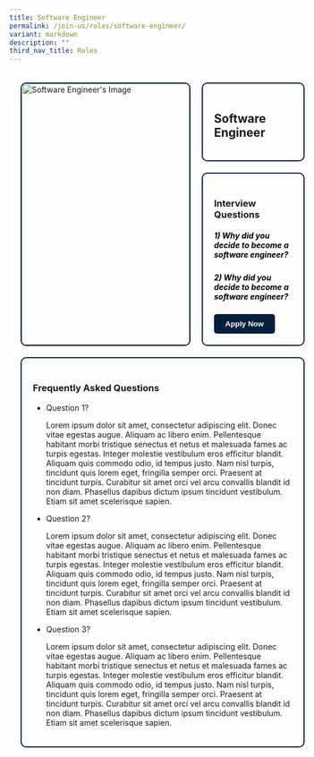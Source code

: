 ```yaml
---
title: Software Engineer
permalink: /join-us/roles/software-engineer/
variant: markdown
description: ""
third_nav_title: Roles
---
```

<style>
  .custom-container {
    display: flex;
    flex-wrap: wrap;
    gap: 20px;
    justify-content: center;
    padding: 20px;
  }

  .custom-card {
    border: 2px solid #081f3c;
    border-radius: 10px;
    overflow: hidden;
    transition: box-shadow 0.3s;
    width: 100%;
    max-width: 300px;
  }

  .custom-card:hover {
    box-shadow: 0 0 10px rgba(0, 0, 0, 0.2);
  }

  .custom-card img {
    width: 100%;
    height: auto;
  }

  .side-container {
    display: flex;
    flex-direction: column;
    gap: 20px;
    flex: 1;
  }

  .heading-container,
  .interview-container,
  .faq-container {
    border: 2px solid #081f3c;
    border-radius: 10px;
    padding: 20px;
    width: 100%;
  }

  .custom-button {
    background-color: #081f3c;
    color: #fff;
    font-weight: 600; 
    padding: 10px 20px;
    border: none;
    border-radius: 5px;
    cursor: pointer;
    transition: background-color 0.3s;
	  margin-right: auto;
  }

  .custom-button:hover {
    background-color: #050c16; 
  }
</style>

<div class="container mt-4 custom-container">

  <div class="custom-card col-md-6">
    <img alt="Software Engineer's Image" src="https://i.pinimg.com/originals/fa/44/2d/fa442d3d5f5cc68bdcd516282c15e26d.jpg">
    <div class="card-body">
      <h5 class="card-title has-text-centered">Aaron</h5>
    </div>
  </div>

  <div class="side-container col-md-6">
    <div class="heading-container">
      <h2 class="has-text-centered">Software Engineer</h2>
    </div>
    <div class="interview-container">
      <h3>Interview Questions</h3>
			<h5><span style="color:black">1) Why did you decide to become a software engineer?</span></h5>
      <h5><span style="color:black">2) Why did you decide to become a software engineer?</span></h5>
      <button class="custom-button">Apply Now</button>
    </div>
  </div>

  <div class="col-md-12">
    <div class="faq-container">
      <h3>Frequently Asked Questions</h3>
      <ul>
        <li>Question 1?</li>
				<p>Lorem ipsum dolor sit amet, consectetur adipiscing elit. Donec vitae egestas augue. Aliquam ac libero enim. Pellentesque habitant morbi tristique senectus et netus et malesuada fames ac turpis egestas. Integer molestie vestibulum eros efficitur blandit. Aliquam quis commodo odio, id tempus justo. Nam nisl turpis, tincidunt quis lorem eget, fringilla semper orci. Praesent at tincidunt turpis. Curabitur sit amet orci vel arcu convallis blandit id non diam. Phasellus dapibus dictum ipsum tincidunt vestibulum. Etiam sit amet scelerisque sapien.</p>
        <li>Question 2?</li>
				<p>Lorem ipsum dolor sit amet, consectetur adipiscing elit. Donec vitae egestas augue. Aliquam ac libero enim. Pellentesque habitant morbi tristique senectus et netus et malesuada fames ac turpis egestas. Integer molestie vestibulum eros efficitur blandit. Aliquam quis commodo odio, id tempus justo. Nam nisl turpis, tincidunt quis lorem eget, fringilla semper orci. Praesent at tincidunt turpis. Curabitur sit amet orci vel arcu convallis blandit id non diam. Phasellus dapibus dictum ipsum tincidunt vestibulum. Etiam sit amet scelerisque sapien.</p>
        <li>Question 3?</li>
				<p>Lorem ipsum dolor sit amet, consectetur adipiscing elit. Donec vitae egestas augue. Aliquam ac libero enim. Pellentesque habitant morbi tristique senectus et netus et malesuada fames ac turpis egestas. Integer molestie vestibulum eros efficitur blandit. Aliquam quis commodo odio, id tempus justo. Nam nisl turpis, tincidunt quis lorem eget, fringilla semper orci. Praesent at tincidunt turpis. Curabitur sit amet orci vel arcu convallis blandit id non diam. Phasellus dapibus dictum ipsum tincidunt vestibulum. Etiam sit amet scelerisque sapien.</p>
      </ul>
    </div>
  </div>

</div>